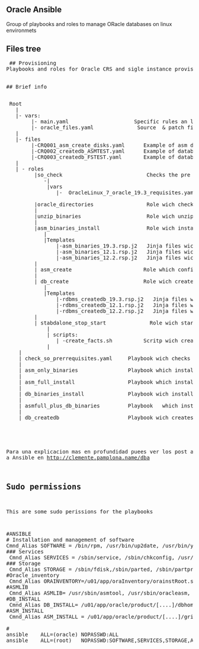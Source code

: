 ## Oracle Ansible
 Group of playbooks and roles to manage ORacle databases on linux environmets 


 ## Files tree
<pre>
 ## Provisioning
Playbooks and roles for Oracle CRS and sigle instance provisioning 


## Brief info

<pre>
 Root
   |
   |- vars:
        |- main.yaml                     Specific rules an locations of our oracle department
        |- oracle_files.yaml              Source  & patch files info and locations    
   |
   |- files
        |-CRQ001_asm_create_disks.yaml      Example of asm disks provisioning
        |-CRQ002_createdb_ASMTEST.yaml      Example of database provisioning
        |-CRQ003_createdb_FSTEST.yaml       Example of database provisioning
   |    
   | - roles
         |so_check                           Checks the pre requirements of S.O
            -|
             |vars
                |-  OracleLinux_7_oracle_19.3_requisites.yaml      Prerrequisites for a installation of a 19.3 oracle files at OEL7
            
         |oracle_directories                 Role wich checks all required file structure exsists
         |
         |unzip_binaries                     Role wich unzips selected files 
         |
         |asm_binaries_install               Role wich install and setus the CRS = Listener          
            |
            |Templates 
                |-asm_binaries_19.3.rsp.j2   Jinja files wich create the asm response file for 19.3 version 
                |-asm_binaries_12.1.rsp.j2   Jinja files wich create the asm response file for 12.1 version 
                |-asm_binaries_12.2.rsp.j2   Jinja files wich create the asm response file for 12.2 version 
         |    
         | asm_create                       Role which configures asmlib, create asmdisks, diskgroups and asm 
         |
         | db_create                        Role wich creates a database 
            |
            |Templates 
                |-rdbms_createdb_19.3.rsp.j2   Jinja files wich create the rdbms response file for 19.3 version 
                |-rdbms_createdb_12.1.rsp.j2   Jinja files wich create the rdbms response file for 12.1 version 
                |-rdbms_createdb_12.2.rsp.j2   Jinja files wich create the rdbms response file for 12.2 version 
         |
         | stabdalone_stop_start              Role wich starts/stop all services on a alone oracle database server 
             |
             | scripts:
                | -create_facts.sh          Scritp wich creates the local facts related to running oracle services
             |       
    |
    | check_so_prerrequisites.yaml     Playbook wich checks the S.O  prerrequisites
    |     
    | asm_only_binaries                Playbook which install CRS listener and setup them
    | 
    | asm_full_install                 Playbook which install CRS,listeners, confiurres asmlib, create asmdisks,diskgroups and asm 
    |
    | db_binaries_install              Playbook wich installs and inventory database binaries 
    |
    | asmfull_plus_db_binaries         Playbook   which install CRS,listeners, confiurres asmlib, create asmdisks,diskgroups, asm and database binaries 
    |
    | db_createdb                      Playbook wich creates a database 
         
</pre>
Para una explicacion mas en profundidad puees ver los post asociados a Ansible en http://clemente.pamplona.name/dba

## Sudo permissions
This are some sudo perissions for the playbooks 


<pre>
#ANSIBLE
# Installation and management of software
Cmnd_Alias SOFTWARE = /bin/rpm, /usr/bin/up2date, /usr/bin/yum
### Services
 Cmnd_Alias SERVICES = /sbin/service, /sbin/chkconfig, /usr/bin/systemctl
### Storage
 Cmnd_Alias STORAGE = /sbin/fdisk,/sbin/parted, /sbin/partprobe, /bin/mount, /bin/umount
#Oracle_inventory
 Cmnd_Alias ORAINVENTORY=/u01/app/oraInventory/orainstRoot.sh
#ASMLIB
 Cmnd_Alias ASMLIB= /usr/sbin/asmtool, /usr/sbin/oracleasm, sudoedit /etc/logrotate.d/30-oracle_logs, sudoedit /etc/rsyslog.d/30-oracle.conf
#DB_INSTALL
 Cmnd_Alias DB_INSTALL= /u01/app/oracle/product/[....]/dbhome[.]/root.sh
#ASM_INSTALL
 Cmnd_Alias ASM_INSTALL = /u01/app/oracle/product/[....]/grid/root.sh, /u01/app/oracle/product/[....]/grid/bin/perl,  /u01/app/oracle/product/[....]/grid/gridSetup.sh

#
ansible    ALL=(oracle) NOPASSWD:ALL
ansible    ALL=(root)   NOPASSWD:SOFTWARE,SERVICES,STORAGE,ASMLIB,ORAINVENTORY,ASM_INSTALL,DB_INSTALL
</pre>